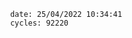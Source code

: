

                date: 25/04/2022 10:34:41
                cycles: 92220

                         
